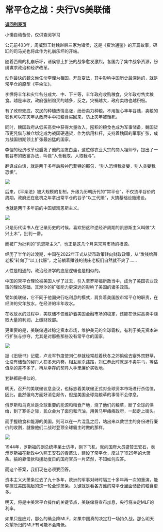 # 常平仓之战：央行VS美联储

[**返回列表页**](/gzh/政事堂2019)

小懒自动备份，仅供查阅学习

公元前403年，周威烈王封魏赵韩三家为诸侯，这是《资治通鉴》的开篇故事，砸缸的司马光也将此作为礼崩乐坏的开端。

  

随着西周的礼崩乐坏，诸侯领土扩张的战争愈发激烈，各国为了集中战争资源，纷纷谋求政治和经济改革。

  

动作最快的魏文侯任命李悝为相国，开启变法，其中影响中国历史最深远的，就是常平仓的原型《平籴法》。  

  

李悝将丰年和灾年各分成大、中、下三等，丰年政府收购粮食，灾年政府售卖粮食。越是丰收，政府强制购买的越多，反之，灾祸越大，政府卖粮也越积极。

  

有了政府兜底，农民的种植热情高涨，纷纷卖力种粮，不用担心丰年谷贱，卖粮的钱也可以在灾年从政府手中把粮食买回来，防止灾年被饿死。  

  

同时，魏国政府从低买高卖中获得大量收入，囤积的粮食也成为军事储备，魏国货币更凭借与粮仓绑定成为战国硬通货，作为信用杠杆，支持着魏国的军事扩张，成为战国初期领土扩张最凶猛的国家。

  

李悝的经济改革也启发了他的朋友白圭，这位做农业大宗的商人祖师爷，提出了一套谷市的致富办法，叫做“人舍我取，人取我与”。

  

翻译成白话，就是两千多年后股神巴菲特的那句，“别人恐惧我贪婪，别人贪婪我恐惧”。

  

![](https://mmbiz.qpic.cn/mmbiz_jpg/rxhS23yu8cMnSfPD8ZtPMy5Gbic1GsAAJVaGbNzFAY2ZibM2ZyiaXmC9LehJOMFWxLDTpSsHjkM0AKdqzMAba6QVw/640?wx_fmt=jpeg)

  

后来，《平籴法》被大规模的复制，升级为历朝历代的“常平仓”，不仅烫平谷价的周期，政府还在危机之年拿出常平仓的谷子“以工代赈”，大搞基础设施建设。

  

也就是两千多年前的中国版凯恩斯主义。  

  

![](https://mmbiz.qpic.cn/mmbiz_png/rxhS23yu8cMnSfPD8ZtPMy5Gbic1GsAAJWZTUkrLgTSVmF6PUFXKWzkFF06MXka2m396tia9O4aKsvcMUIXU0l8Q/640?wx_fmt=png)

  

只是历代读书人在记录历史的时候，喜欢把这种逆经济周期的凯恩斯主义叫做“大兴土木”，批判一番。

  

而被广为批判的“凯恩斯主义”，也正是这几个月来咒骂市场的根源。

  

经历了半年的过渡期，中国在2022年正式从货币政策转向财政政策，从“发钱给薛老板”转向了“以工代赈”，之前躺着赚钱的钱庄老板们自然就不爽了......

  

人性是相通的，政治经济学的底层逻辑也是相似的。

  

中国的常平仓理论被美国人学了过去，引入至罗斯福新政当中，成为了美国农业政策的理论基础，其潮汐的扩张能力更深远的影响了美国的诸多政策。

  

譬如美联储，它不同于他国央行吃利息的模式，肩负着美国股市常平仓的职责，在经济的灾年放水，在经济的丰年收水。

  

在收放水的过程中，美联储不仅维护着美国金融市场的稳定，还能在低买高卖中赚取大量的利润，上缴财政部。  

  

更重要的是，美联储通过稳定资本市场，维护美元的全球霸权，有利于美元资本进行扩张与掠夺，尤其是对那些那些没有常平仓的国家。

  

![](https://mmbiz.qpic.cn/mmbiz_jpg/rxhS23yu8cMnSfPD8ZtPMy5Gbic1GsAAJdLGCOnI0w0anPeOmPH2SL57Micibc9NnibZJb39ibdxPMLtOuV9CL3Lztg/640?wx_fmt=jpeg)

  

据《旧唐书》记载，卢龙军节度使刘仁恭就经常趁着秋冬之郊偷偷去塞外焚野草，让没有储备的契丹人在冬天内卷，相互厮杀践踏，刘仁恭此时就是不卖牛马，等估值杀的差不多了，再从幸存的契丹人手里廉价买牧地。

  

套路都是相似的。  

  

明天，召开的美联储议息会议，也标志着美联储正式对全球资本市场进行杀估值，因此，虽然俄乌方面好消息频传，但是美国全球烧粮草的事情不会停息。

  

俄罗斯和乌克兰是全球重要的能源和粮食产地，烧了他们的粮草，断了全球的供给，到了寒冬之际，民众会为了面包和汽油，用黄马甲瘫痪政府，一起走上街头。

  

而手握粮食和能源的美国，则可以在一片混乱之后，站出来以救世主的身份进行廉价的收割，就像他们二战时登顶全球霸主时做的那样。

  

![](https://mmbiz.qpic.cn/mmbiz_png/rxhS23yu8cMnSfPD8ZtPMy5Gbic1GsAAJzz9sMW8yyOgNrtfgC7zia9UWX9BDaGMN1rU17d35aV87G4KOXrgkia3g/640?wx_fmt=png)

  

1944年，罗斯福的副总统华莱士访华，刚下飞机，就向国府大员盛赞王安石，表示罗斯福在新政中仿照王安石的青苗法，建设了常平仓，度过了1929年的大萧条。搞的靠借款和援助度日的国府官员一片茫然，不知如何应答。

  

而这个答案，我们现在必须要回答。  

  

资本主义大萧条过去了九十多年，欧洲的军事对峙时隔三十多年再一次的重演，能够撑过美国挑起的这一轮全球萧条，关键就是看各方谁的常平仓里面储备的粮食更多。

  

明天，将是中美常平仓操作的关键节点，美联储将宣布加息，央行将决定MLF的利率。

  

如果只是应对，那么的确会降MLF，如果中国真的决定打一场持久战，那么明天众望所归的MLF有可能不会降低。  

  


